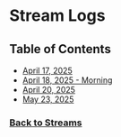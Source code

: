 # Stream Logs

## Table of Contents

 - [April 17, 2025](%WEBPATH%/projects/streams/logs/2025-04-17)
 - [April 18, 2025 - Morning](%WEBPATH%/projects/streams/logs/2025-04-18-am)
 - [April 20, 2025](%WEBPATH%/projects/streams/logs/2025-04-20)
 - [May 23, 2025](%WEBPATH%/projects/streams/logs/2025-05-23)

### [Back to Streams](%WEBPATH%/projects/streams/)